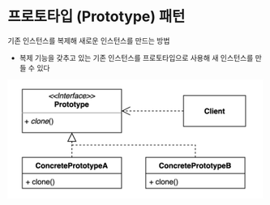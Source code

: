 # 프로토타입 (Prototype) 패턴
기존 인스턴스를 복제해 새로운 인스턴스를 만드는 방법

* 복제 기능을 갖추고 있는 기존 인스턴스를 프로토타입으로 사용해 새 인스턴스를 만들 수 있다

![img.png](img.png)
